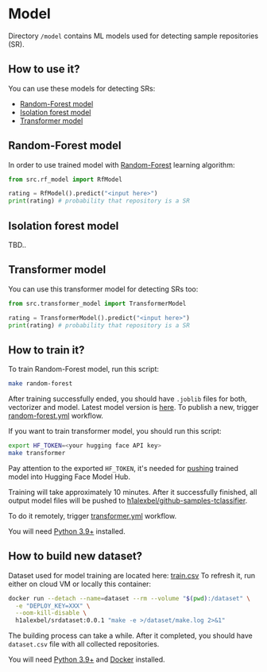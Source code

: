 # Model

Directory `/model` contains ML models used for detecting sample
repositories (SR).

## How to use it?

You can use these models for detecting SRs:

* [Random-Forest model](#random-forest-model)
* [Isolation forest model](#isolation-forest-model)
* [Transformer model](#transformer-model)

## Random-Forest model

In order to use trained model with [Random-Forest] learning algorithm:

```python
from src.rf_model import RfModel

rating = RfModel().predict("<input here>")
print(rating) # probability that repository is a SR
```

## Isolation forest model

TBD..

## Transformer model

You can use this transformer model for detecting SRs too:

```python
from src.transformer_model import TransformerModel

rating = TransformerModel().predict("<input here>")
print(rating) # probability that repository is a SR
```

## How to train it?

To train Random-Forest model, run this script:

```bash
make random-forest
```

After training successfully ended, you should have `.joblib` files for both,
vectorizer and model. Latest model version is [here](https://github.com/h1alexbel/samples-filter/tree/random-forest).
To publish a new, trigger [random-forest.yml](https://github.com/h1alexbel/samples-filter/actions/workflows/random-forest.yml)
workflow.

If you want to train transformer model, you should run this script:

```bash
export HF_TOKEN=<your hugging face API key>
make transformer
```

Pay attention to the exported `HF_TOKEN`, it's needed for [pushing](https://huggingface.co/docs/transformers/v4.15.0/en/model_sharing)
trained model into Hugging Face Model Hub.

Training will take approximately 10 minutes. After it successfully finished,
all output model files will be pushed to [h1alexbel/github-samples-tclassifier](https://huggingface.co/h1alexbel/github-samples-tclassifier).

To do it remotely, trigger [transformer.yml](https://github.com/h1alexbel/samples-filter/actions/workflows/transformer.yml)
workflow.

You will need [Python 3.9+] installed.

## How to build new dataset?

Dataset used for model training are located here:
[train.csv](https://github.com/h1alexbel/samples-filter/blob/dataset/train.csv)
To refresh it, run either on cloud VM or locally this container:

```bash
docker run --detach --name=dataset --rm --volume "$(pwd):/dataset" \
  -e "DEPLOY_KEY=XXX" \
  --oom-kill-disable \
  h1alexbel/srdataset:0.0.1 "make -e >/dataset/make.log 2>&1"
```

The building process can take a while. After it completed, you should have
`dataset.csv` file with all collected repositories.

You will need [Python 3.9+] and [Docker] installed.

[Random-Forest]: https://en.wikipedia.org/wiki/Random_forest
[CSV]: https://en.wikipedia.org/wiki/Comma-separated_values
[Python 3.9+]: https://www.python.org/downloads/release/python-390
[Docker]: https://www.docker.com
